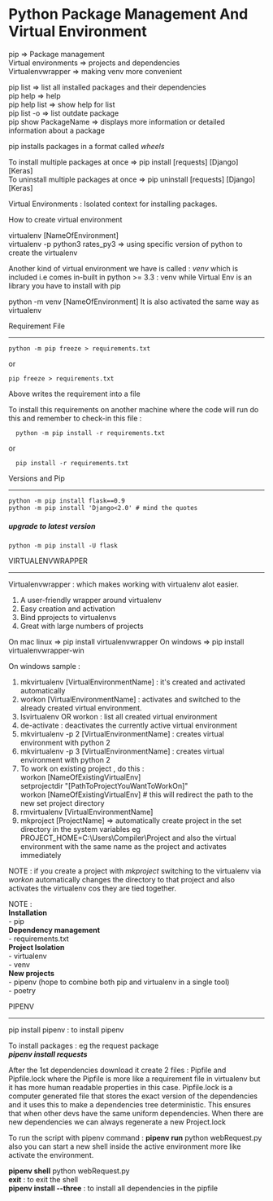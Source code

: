 # Python Package Management And Virtual Environment

pip => Package management    
Virtual environments => projects and dependencies    
Virtualenvwrapper => making venv more convenient  

pip list => list all installed packages and their dependencies  
pip help => help   
pip help list => show help for list  
pip list -o => list outdate package  
pip show PackageName => displays more information or detailed information about a package

pip installs packages in a format called *wheels*

To install multiple packages at once => pip install [requests] [Django] [Keras]   
To uninstall multiple packages at once => pip uninstall [requests] [Django] [Keras] 

Virtual Environments : Isolated context for installing packages.

How to create virtual environment

virtualenv [NameOfEnvironment]  
virtualenv -p python3 rates_py3 => using specific version of python to create the virtualenv

Another kind of virtual environment we have is called :  *venv* which is included i.e comes in-built in python >= 3.3 : venv  while Virtual Env is an library you have to install with pip

python -m venv [NameOfEnvironment]
It is also activated the same way as virtualenv

Requirement File
___
``` 
python -m pip freeze > requirements.txt
```   
or
```
pip freeze > requirements.txt
``` 
Above writes the requirement into a file

To install this requirements on another machine where the code will run do this and remember to check-in this file :  
```
  python -m pip install -r requirements.txt
```
or
```
  pip install -r requirements.txt
```  

Versions and Pip
___
```
python -m pip install flask==0.9   
python -m pip install 'Django<2.0' # mind the quotes
```

##### upgrade to latest version
```
python -m pip install -U flask 
```

VIRTUALENVWRAPPER
___

Virtualenvwrapper : which makes working with virtualenv alot easier.     
1. A user-friendly wrapper around virtualenv
2. Easy creation and activation
3. Bind pprojects to virtualenvs
4. Great with large numbers of projects    

On mac linux => pip install virtualenvwrapper
On windows   => pip install virtualenvwrapper-win  

On windows sample :  
 1. mkvirtualenv [VirtualEnvironmentName] : it's created and activated automatically  
2. workon [VirtualEnvironmentName] : activates and switched to the already created virtual environment.  
3. lsvirtualenv OR workon : list all created virtual environment
4. de-activate : deactivates the currently active virtual environment
5. mkvirtualenv -p 2 [VirtualEnvironmentName] : creates virtual environment with python 2 
6. mkvirtualenv -p 3 [VirtualEnvironmentName] : creates virtual environment with python 2 
7. To work on existing project , do this :  
    workon [NameOfExistingVirtualEnv]   
    setprojectdir "[PathToProjectYouWantToWorkOn]"  
    workon [NameOfExistingVirtualEnv]   # this will redirect the path to the new set project directory
8. rmvirtualenv [VirtualEnvironmentName]
9. mkproject [ProjectName] => automatically create project in the set directory in the system variables eg PROJECT_HOME=C:\Users\Compiler\Project and also the virtual environment with the same name as the project and activates immediately
    
NOTE : if you create a project with *mkproject* switching to the virtualenv via *workon* automatically changes the directory to that project and also activates the virtualenv cos they are tied together.

NOTE :    
  **Installation**  
    - pip  
  **Dependency management**   
     - requirements.txt  
  **Project Isolation**  
     - virtualenv  
     - venv   
  **New projects**  
     - pipenv (hope to combine both pip and virtualenv in a single tool)  
     - poetry  
  


  PIPENV
  ___
 pip install pipenv : to install pipenv  
 
 To install packages :  eg the request package   
     ***pipenv install requests***

After the 1st dependencies download it create 2 files : Pipfile and Pipfile.lock where the Pipfile is more like a requirement file in virtualenv but it has more human readable properties in this case. Pipfile.lock is a computer generated file that stores the exact version of the dependencies and it uses this to make a dependencies tree deterministic. This ensures that when other devs have the same uniform dependencies. When there are new dependencies we can always regenerate a new Project.lock

To run the script with pipenv command : **pipenv run** python webRequest.py    
also you can start a new shell inside the active environment more like activate the environment.     

**pipenv shell** python webRequest.py     
**exit**  : to exit the shell  
**pipenv install --three** : to install all dependencies in the pipfile




